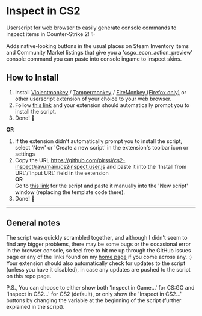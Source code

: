 # Inspect in CS2
Userscript for web browser to easily generate console commands to inspect items in Counter-Strike 2! ✨

Adds native-looking buttons in the usual places on Steam Inventory items and Community Market listings that give you a 'csgo_econ_action_preview' console command you can paste into console ingame to inspect skins.


## How to Install
1. Install 
   [Violentmonkey](https://violentmonkey.github.io/) /   [Tampermonkey](https://www.tampermonkey.net/) /   [FireMonkey (Firefox only)](https://addons.mozilla.org/en-US/firefox/addon/firemonkey/)    or other userscript extension of your choice to your web browser.
2. Follow [this link](https://github.com/pirssi/cs2-inspect/raw/main/cs2inspect.user.js) and your extension should automatically prompt you to install the script.
3. Done! 🎉

**OR**

1. If the extension didn't automatically prompt you to install the script, select 'New' or 'Create a new script' in the extension's toolbar icon or settings  
2. Copy the URL https://github.com/pirssi/cs2-inspect/raw/main/cs2inspect.user.js and paste it into the 'Install from URL'/'Input URL' field in the extension  
 **OR**  
Go to [this link](https://github.com/pirssi/cs2-inspect/raw/main/cs2inspect.user.js) for the script and paste it manually into the 'New script' window (replacing the template code there).
3. Done! 🎉



----


## General notes
The script was quickly scrambled together, and although I didn't seem to find any bigger problems, there may be some bugs or the occasional error in the browser console, so feel free to hit me up through the GitHub issues page or any of the links found on my [home page](https://pirss.in/) if you come across any. :)
Your extension should also automatically check for updates to the script (unless you have it disabled), in case any updates are pushed to the script on this repo page.   
 
P.S.,
You can choose to either show both 'Inspect in Game...' for CS:GO and 'Inspect in CS2...' for CS2 (default), or only show the 'Inspect in CS2...' buttons by changing the variable at the beginning of the script (further explained in the script).